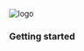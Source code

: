 ![logo](https://cloud.githubusercontent.com/assets/1287098/6315842/706b74ce-ba18-11e4-826e-242d347dfc02.png)


### Getting started

